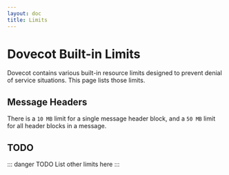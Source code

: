 ```yaml
---
layout: doc
title: Limits
---
```


# Dovecot Built-in Limits

Dovecot contains various built-in resource limits designed to prevent
denial of service situations. This page lists those limits.

## Message Headers

There is a `10 MB` limit for a single message header block, and a `50 MB`
limit for all header blocks in a message.

## TODO

::: danger TODO
List other limits here
:::
